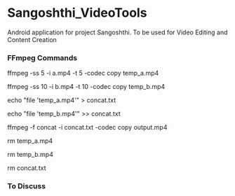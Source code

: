 # Sangoshthi_VideoTools
Android application for project Sangoshthi. To be used for Video Editing and Content Creation


### FFmpeg Commands
ffmpeg -ss 5 -i a.mp4 -t 5 -codec copy temp_a.mp4

ffmpeg -ss 10 -i b.mp4 -t 10 -codec copy temp_b.mp4

echo "file 'temp_a.mp4'" > concat.txt

echo "file 'temp_b.mp4'" >> concat.txt

ffmpeg -f concat -i concat.txt -codec copy output.mp4

rm temp_a.mp4

rm temp_b.mp4

rm concat.txt


### To Discuss

